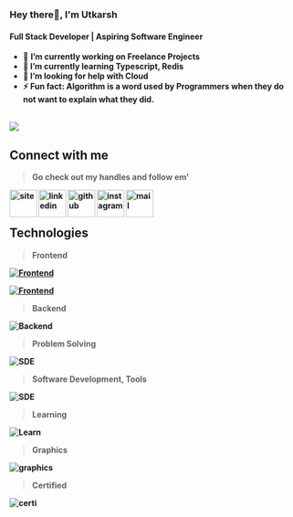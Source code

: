 ### Hey there👋, I'm Utkarsh
#### Full Stack Developer | Aspiring Software Engineer

<!-- <img src="https://komarev.com/ghpvc/?username=utkarshgoel10" alt="page views" /> -->

<!-- <img src="./img/Copy of Untitled.png" alt="banner" /><br> -->

- 🔭 <b>I’m currently working on<b> Freelance Projects 
- 📝 I’m currently learning Typescript, Redis 
- 🤔 I’m looking for help with Cloud
- ⚡ Fun fact: Algorithm is a word used by Programmers when they do not want to explain what they did.
<!-- - 📝 I'm making tutorials on [Xcoderse](https://www.youtube.com/channel/UCStJJmtgJnLoTKBRi9cOQSg) -->  
<br>
<!-- <img height="137px" src="https://github-readme-stats.vercel.app/api?username=utkarshgoel10&hide_title=true&hide_border=true&show_icons=true&include_all_commits=true&count_private=true&line_height=21&text_color=000&icon_color=000&bg_color=0,ea6161,ffc64d,fffc4d,52fa5a&theme=graywhite" /> -->
<!-- wi*quL3fcV -->
<!-- <img height="137px" src="https://github-readme-stats.vercel.app/api/top-langs/?username=utkarshgoel10&hide=html&hide_title=true&hide_border=true&layout=compact&langs_count=6&exclude_repo=comp426,Redventures-Movie-Quotes&text_color=000&icon_color=fff&bg_color=0,52fa5a,4dfcff,c64dff&theme=graywhite" /> -->

<!-- ![Top Langs](https://github-readme-stats.vercel.app/api/top-langs/?username=utkarshgoel10&layout=compact&theme=tokyonight) -->
<img src="https://github-readme-stats.vercel.app/api/top-langs/?username=utkarshgoel10&layout=compact&theme=tokyonight" />
<!-- <p><img align="center" src="https://github-readme-streak-stats.herokuapp.com/?user=utkarshgoel10&" alt="utkarshgoel10" /></p> -->
<h2 align="left" id="macropower-tech">Connect with me</h2>

> Go check out my handles and follow em'
<!--
<a href="https://www.youtube.com/channel/UCStJJmtgJnLoTKBRi9cOQSg">
 <img align="left" src="https://img.icons8.com/color/48/null/youtube-play.png" width="48" height="48" alt="youtube" />
</a>
-->
<a href="https://utkarshgoel.netlify.app/">
<img align="left" src="https://img.icons8.com/bubbles/50/null/user.png" width="48" height="48" alt="site" />
</a>
<a href="https://www.linkedin.com/in/goelutkarsh/">
<img align="left" src="https://img.icons8.com/fluency/48/null/linkedin.png" width="48" height="48" alt="linkedin" />
</a>
<a href="https://github.com/utkarshgoel10">
<img align="left" src="https://img.icons8.com/3d-fluency/94/null/github.png" width="48" height="48" alt="github" />
</a>
<a href="https://www.instagram.com/utkarsh_goel.10/">
<img align="left" src="https://img.icons8.com/fluency/48/null/instagram-new.png" width="48" height="48" alt="instagram" />
</a>
<a href="mailto:goelutkarsh7u@gmail.com">
<img align="left" src="https://img.icons8.com/color/48/null/gmail--v1.png" width="48" height="48" alt="mail" />
</a>
<br>
<br>
<h2 align="left" id="macropower-tech">Technologies</h2>

> Frontend

[![Frontend](https://skillicons.dev/icons?i=js,react,redux,nextjs)](https://skillicons.dev)

[![Frontend](https://skillicons.dev/icons?i=html,css,sass,tailwind,bootstrap)](https://skillicons.dev)<br>

> Backend

![Backend](https://skillicons.dev/icons?i=nodejs,express,mongodb,php,mysql)<br>

> Problem Solving

![SDE](https://skillicons.dev/icons?i=c,cpp,java,python)<br>

> Software Development, Tools

![SDE](https://skillicons.dev/icons?i=selenium,git,sentry,postman,linux,githubactions)<br>

> Learning

![Learn](https://skillicons.dev/icons?i=ts,aws,graphql)<br>

> Graphics

![graphics](https://skillicons.dev/icons?i=ae,ps,pr,figma)<br>

> Certified

![certi](https://skillicons.dev/icons?i=azure)<br>

